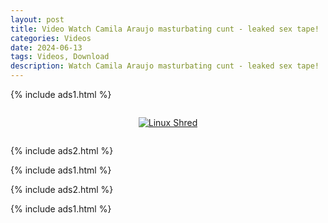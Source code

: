 ```yaml
---
layout: post
title: Video Watch Camila Araujo masturbating cunt - leaked sex tape!
categories: Videos
date: 2024-06-13
tags: Videos, Download
description: Watch Camila Araujo masturbating cunt - leaked sex tape!
---
```

{% include ads1.html %}

<div class="separator" style="clear: both;">
    <a rel="nofollow" target="_blank" href="{{ site.baseurl }}/watch-video-1.html?link=aHR0cHM6Ly9sb29rZXAuYmxvZ3Nwb3QuY29tLw==" style="display: block; padding: 1em 0; text-align: center;">
        <img src="{{ site.baseurl }}/images/video.webp" alt="Linux Shred" title="Linux Shred">
    </a>
</div>

{% include ads2.html %}

{% include ads1.html %}

{% include ads2.html %}

{% include ads1.html %}

